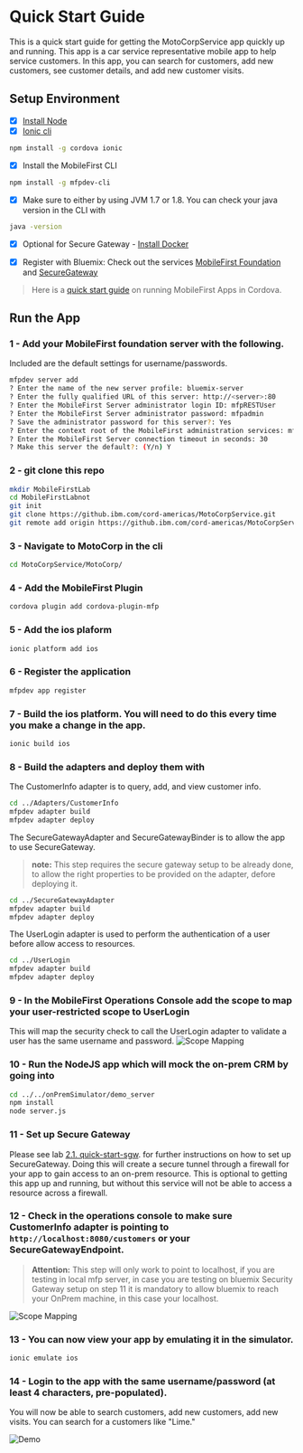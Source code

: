 # Quick Start Guide

This is a quick start guide for getting the MotoCorpService app quickly up and running.
This app is a car service representative mobile app to help service customers. In this app, you can search for customers, add new customers, see customer details, and add new customer visits.

## Setup Environment

- [X] [Install Node](https://nodejs.org/en/) 
- [X] [Ionic cli](http://ionicframework.com/getting-started/)
```bash
npm install -g cordova ionic
```
- [X] Install the MobileFirst CLI
```bash
npm install -g mfpdev-cli
```
- [X] Make sure to either by using JVM 1.7 or 1.8. You can check your java version in the CLI with
```bash
java -version
```
- [X] Optional for Secure Gateway - [Install Docker](https://docs.docker.com/engine/installation/)

- [X] Register with Bluemix: Check out the services [MobileFirst Foundation](https://console.ng.bluemix.net/catalog/services/mobile-foundation/) and [SecureGateway](https://console.ng.bluemix.net/catalog/services/secure-gateway/)

> Here is a [quick start guide](https://mobilefirstplatform.ibmcloud.com/tutorials/en/foundation/8.0/quick-start/cordova/
) on running MobileFirst Apps in Cordova.


## Run the App

### 1 - Add your MobileFirst foundation server with the following. 
Included are the default settings for username/passwords.
```bash
mfpdev server add 
? Enter the name of the new server profile: bluemix-server
? Enter the fully qualified URL of this server: http://<server>:80
? Enter the MobileFirst Server administrator login ID: mfpRESTUser
? Enter the MobileFirst Server administrator password: mfpadmin
? Save the administrator password for this server?: Yes
? Enter the context root of the MobileFirst administration services: mfpadmin
? Enter the MobileFirst Server connection timeout in seconds: 30
? Make this server the default?: (Y/n) Y
```
### 2 - git clone this repo
```bash
mkdir MobileFirstLab
cd MobileFirstLabnot
git init
git clone https://github.ibm.com/cord-americas/MotoCorpService.git
git remote add origin https://github.ibm.com/cord-americas/MotoCorpService.git
```
### 3 - Navigate to MotoCorp in the cli 
```bash
cd MotoCorpService/MotoCorp/
```
### 4 - Add the MobileFirst Plugin 
```bash
cordova plugin add cordova-plugin-mfp
```
### 5 - Add the ios plaform
```bash
ionic platform add ios
```
### 6 - Register the application
```bash
mfpdev app register
```
### 7 - Build the ios platform. You will need to do this every time you make a change in the app.
```bash
ionic build ios
```
### 8 - Build the adapters and deploy them with 
The CustomerInfo adapter is to query, add, and view customer info.
```bash
cd ../Adapters/CustomerInfo
mfpdev adapter build
mfpdev adapter deploy
```
The SecureGatewayAdapter and SecureGatewayBinder is to allow the app to use SecureGateway.
> **note:** This step requires the secure gateway setup to be already done, to allow the right properties to be provided on the adapter, defore deploying it. 
```bash
cd ../SecureGatewayAdapter
mfpdev adapter build
mfpdev adapter deploy
```

The UserLogin adapter is used to perform the authentication of a user before allow access to resources.
```bash
cd ../UserLogin
mfpdev adapter build
mfpdev adapter deploy
```
### 9 - In the MobileFirst Operations Console add the scope to map your user-restricted scope to UserLogin
This will map the security check to call the UserLogin adapter to validate a user has the same username and password.
![Scope Mapping](/Lab/img/scope-mapping.png)
### 10 - Run the NodeJS app which will mock the on-prem CRM by going into
```bash
cd ../../onPremSimulator/demo_server
npm install
node server.js
```
### 11 - Set up Secure Gateway
Please see lab [2.1. quick-start-sgw](./2.1.%20quick-start-sgw.md). for further instructions on how to set up SecureGateway. Doing this will create a secure tunnel through a firewall for your app to gain access to an on-prem resource. 
This is optional to getting this app up and running, but without this service will not be able to access a resource across a firewall.

### 12 - Check in the operations console to make sure CustomerInfo adapter is pointing to `http://localhost:8080/customers` or your SecureGatewayEndpoint.
> **Attention:** This step will only work to point to localhost, if you are testing in  local mfp server, in case you are testing on bluemix Security Gateway setup on step 11 it is mandatory to allow bluemix to reach your OnPrem machine, in this case your localhost. 

![Scope Mapping](/Lab/img/on-prem-crm.png)
### 13 - You can now view your app by emulating it in the simulator.
```bash
ionic emulate ios
```
### 14 - Login to the app with the same username/password (at least 4 characters, pre-populated).
You will now be able to search customers, add new customers, add new visits.
You can search for a customers like "Lime."

![Demo](/Lab/img/demo.gif)
